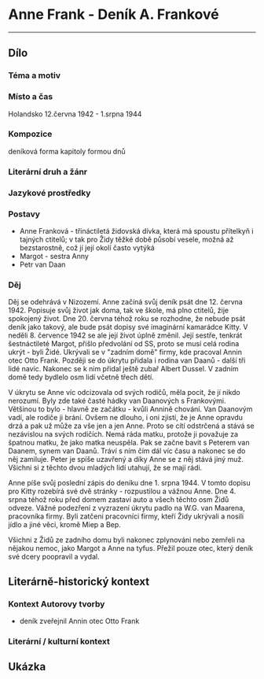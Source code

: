 # Anne Frank - Deník A. Frankové

----------

## Dílo

### Téma a motiv


### Místo a čas
Holandsko
12.června 1942 - 1.srpna 1944

### Kompozice
deníková forma
kapitoly formou dnů

### Literární druh a žánr


### Jazykové prostředky


### Postavy
- Anne Franková - třináctiletá židovská dívka, která má spoustu přítelkyň i tajných ctitelů; v tak pro Židy těžké době působí vesele, možná až bezstarostně, což jí její okolí často vytýká
- Margot - sestra Anny
- Petr van Daan

### Děj
Děj se odehrává v Nizozemí. Anne začíná svůj deník psát dne 12. června 1942. Popisuje svůj život jak doma, tak ve škole, má plno ctitelů, žije spokojený život.
Dne 20. června téhož roku se rozhodne, že nebude psát deník jako takový, ale bude psát dopisy své imaginární kamarádce Kitty.
V neděli 8. července 1942 se ale její život úplně změnil. Její sestře, tenkrát šestnáctileté Margot, přišlo předvolání od SS, proto se musí celá rodina ukrýt - byli Židé. Ukrývali se v "zadním domě" firmy, kde pracoval Annin otec Otto Frank. Později se do úkrytu přidala i rodina van Daanů - další tři lidé navíc. Nakonec se k nim přidal ještě zubař Albert Dussel. V zadním domě tedy bydlelo osm lidí včetně třech dětí.

V úkrytu se Anne víc odcizovala od svých rodičů, měla pocit, že jí nikdo nerozumí. Byly zde také časté hádky van Daanových s Frankovými. Většinou to bylo - hlavně ze začátku - kvůli Annině chování. Van Daanovým vadí, ale rodiče ji brání. Ovšem ne dlouho, i oni zjistí, že je Anne opravdu drzá a pak už může za vše jen a jen Anne. Proto se cítí odstrčená a stává se nezávislou na svých rodičích. Nemá ráda matku, protože ji považuje za špatnou matku, že jako matka neuspěla.
Pak se začne bavit s Peterem van Daanem, synem van Daanů. Tráví s ním čím dál víc času a nakonec se do něj zamiluje. Peter je spíše uzavřený a díky Anne se z něj stává jiný muž. Všichni si z těchto dvou mladých lidí utahují, že se mají rádi.

Anne píše svůj poslední zápis do deníku dne 1. srpna 1944. V tomto dopisu pro Kitty rozebírá své dvě stránky - rozpustilou a vážnou Anne.
Dne 4. srpna téhož roku před domem zastaví auto a všech těchto osm Židů odveze. Vážné podezření z vyzrazení úkrytu padlo na W.G. van Maarena, pracovníka firmy. Byli zatčeni pracovníci firmy, kteří Židy ukrývali a nosili jídlo a jiné věci, kromě Miep a Bep.

Všichni z Židů ze zadního domu byli nakonec zplynováni nebo zemřeli na nějakou nemoc, jako Margot a Anne na tyfus. Přežil pouze otec, který deník své dcery poopravil a vydal.

## Literárně-historický kontext


### Kontext Autorovy tvorby
- deník zveřejnil Annin otec Otto Frank

### Literární / kulturní kontext

## Ukázka